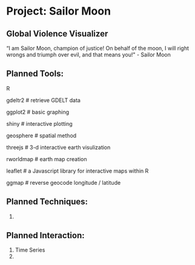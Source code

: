 # Project: Sailor Moon

## Global Violence Visualizer

“I am Sailor Moon, champion of justice! On behalf of the moon, I will right wrongs and triumph over evil, and that means you!" - Sailor Moon

## Planned Tools:
R

gdeltr2 # retrieve GDELT data

ggplot2 # basic graphing

shiny # interactive plotting

geosphere # spatial method

threejs # 3-d interactive earth visulization

rworldmap # earth map creation

leaflet # a Javascript library for interactive maps within R

ggmap # reverse geocode longitude / latitude

## Planned Techniques:
1. 


## Planned Interaction:
1. Time Series
2. 
